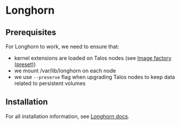 # Longhorn

## Prerequisites

For Longhorn to work, we need to ensure that:
- kernel extensions are loaded on Talos nodes (see [Image factory (preset)](https://factory.talos.dev/?arch=amd64&board=undefined&cmdline-set=true&extensions=-&extensions=siderolabs%2Fiscsi-tools&extensions=siderolabs%2Futil-linux-tools&platform=metal&target=metal))
- we mount /var/lib/longhorn on each node
- we use `--preserve` flag when upgrading Talos nodes to keep data related to persistent volumes

## Installation

For all installation information, see [Longhorn docs](https://longhorn.io/docs/1.7.0/deploy/install/install-with-helm/).